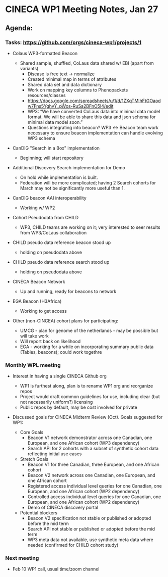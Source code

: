 # CINECA WP1 Meeting Notes, Jan 27

## Agenda:

### Tasks: https://github.com/orgs/cineca-wp1/projects/1

* Colaus WP3-formatted Beacon
    - Shared sample, shuffled, CoLaus data shared w/ EBI (apart from variants)
        - Disease is free text → normalize
        - Created minimal map in terms of attributes
        - Shared data set and data dictionary 
        - Work on mapping key columns to Phenopackets resources/classes
        - https://docs.google.com/spreadsheets/u/1/d/1ZXqTMIhFtGOaodw7Fns5YghvY_pWos-RuSa2BFnO5l4/edit
        - WP3: “We have converted CoLaus data into minimal data model format. We will be able to share this data and json schema for minimal data model soon.”
        - Questions integrating into beacon?  WP3 ↔ Beacon team work necessary to ensure beacon implementation can handle evolving WP3 schema

* CanDIG "Search in a Box" implementation
    - Beginning; will start repository

* Additional Discovery Search implementation for Demo
    - On hold while implementation is built.
    - Federation will be more complicated; having 2 Search cohorts for March may not be significantly more useful than 1.

* CanDIG beacon AAI interoperability
    - Working w/ WP2

* Cohort Pseudodata from CHILD
    - WP3, CHILD teams are working on it; very interested to seer results from WP3/CoLaus collaboration

* CHILD pseudo data reference beacon stood up
    - holding on pseudodata above

* CHILD pseudo data reference search stood up
    - holding on pseudodata above

* CINECA Beacon Network
    - Up and running, ready for beacons to network

* EGA Beacon (H3Africa)
    - Working to get access

* Other (non-CINCEA) cohort plans for participating:
    - UMCG - plan for genome of the netherlands - may be possible but will take work
    - Will report back on likelihood
    - EGA - working for a while on incorporating summary public data (Tables, beacons); could work togethre


### Monthly WPL meeting

* Interest in having a single CINECA Github org
    - WP1 is furthest along, plan is to rename WP1 org and reorganize repos
    - Project would draft common guidelines for use, including clear (but not necessarily uniform?) licensing
    - Public repos by default, may be cost involved for private

* Discussed goals for CINECA Midterm Review (Oct).  Goals suggested for WP1:
    - Core Goals
        - Beacon V1 network demonstrator across one Canadian, one European, and one African cohort (WP3 dependency)
        - Search API for 2 cohorts with a subset of synthetic cohort data reflecting initial use cases
    - Stretch Goals
        - Beacon V1 for three Canadian, three European, and one African cohort
        - Beacon V2 network across one Canadian, one European, and one African cohort 
        - Registered access individual level queries for one Canadian, one European, and one African cohort (WP2 dependency)
        - Controlled access individual level queries for one Canadian, one European, and one African cohort (WP2 dependency)
        - Demo of CINECA discovery portal
    - Potential blockers
        - Beacon V2 specification not stable or published or adopted before the mid term
        - Search API not stable or published or adopted before the mid term
        - WP3 meta data not available, use synthetic meta data where needed (confirmed for CHILD cohort study) 


### Next meeting

* Feb 10 WP1 call, usual time/zoom channel